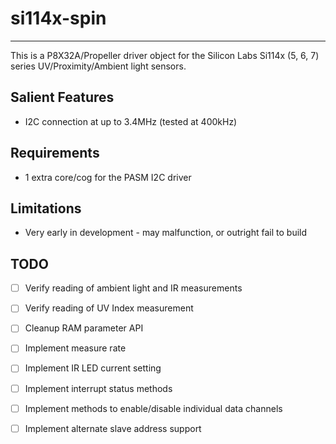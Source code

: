 # si114x-spin 
---------------

This is a P8X32A/Propeller driver object for the Silicon Labs Si114x (5, 6, 7) series UV/Proximity/Ambient light sensors.

## Salient Features

* I2C connection at up to 3.4MHz (tested at 400kHz)

## Requirements

* 1 extra core/cog for the PASM I2C driver

## Limitations

* Very early in development - may malfunction, or outright fail to build

## TODO

- [ ] Verify reading of ambient light and IR measurements
- [ ] Verify reading of UV Index measurement
- [ ] Cleanup RAM parameter API
- [ ] Implement measure rate
- [ ] Implement IR LED current setting
- [ ] Implement interrupt status methods
- [ ] Implement methods to enable/disable individual data channels
- [ ] Implement alternate slave address support

